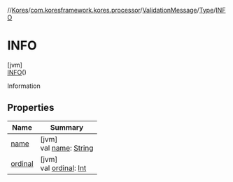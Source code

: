 //[Kores](../../../../../index.md)/[com.koresframework.kores.processor](../../../index.md)/[ValidationMessage](../../index.md)/[Type](../index.md)/[INFO](index.md)

# INFO

[jvm]\
[INFO](index.md)()

Information

## Properties

| Name | Summary |
|---|---|
| [name](name.md) | [jvm]<br>val [name](name.md): [String](https://kotlinlang.org/api/latest/jvm/stdlib/kotlin/-string/index.html) |
| [ordinal](ordinal.md) | [jvm]<br>val [ordinal](ordinal.md): [Int](https://kotlinlang.org/api/latest/jvm/stdlib/kotlin/-int/index.html) |
